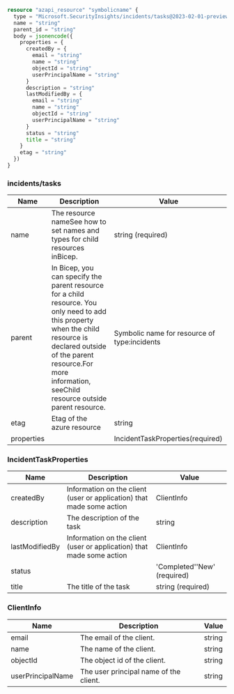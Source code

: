 ```terraform
resource "azapi_resource" "symbolicname" {
  type = "Microsoft.SecurityInsights/incidents/tasks@2023-02-01-preview"
  name = "string"
  parent_id = "string"
  body = jsonencode({
    properties = {
      createdBy = {
        email = "string"
        name = "string"
        objectId = "string"
        userPrincipalName = "string"
      }
      description = "string"
      lastModifiedBy = {
        email = "string"
        name = "string"
        objectId = "string"
        userPrincipalName = "string"
      }
      status = "string"
      title = "string"
    }
    etag = "string"
  })
}

```

### incidents/tasks

| Name | Description | Value |
|-|-|-|
| name | The resource nameSee how to set names and types for child resources inBicep. | string (required) |
| parent | In Bicep, you can specify the parent resource for a child resource. You only need to add this property when the child resource is declared outside of the parent resource.For more information, seeChild resource outside parent resource. | Symbolic name for resource of type:incidents |
| etag | Etag of the azure resource | string |
| properties |  | IncidentTaskProperties(required) |


### IncidentTaskProperties

| Name | Description | Value |
|-|-|-|
| createdBy | Information on the client (user or application) that made some action | ClientInfo |
| description | The description of the task | string |
| lastModifiedBy | Information on the client (user or application) that made some action | ClientInfo |
| status |  | 'Completed''New' (required) |
| title | The title of the task | string (required) |


### ClientInfo

| Name | Description | Value |
|-|-|-|
| email | The email of the client. | string |
| name | The name of the client. | string |
| objectId | The object id of the client. | string |
| userPrincipalName | The user principal name of the client. | string |



